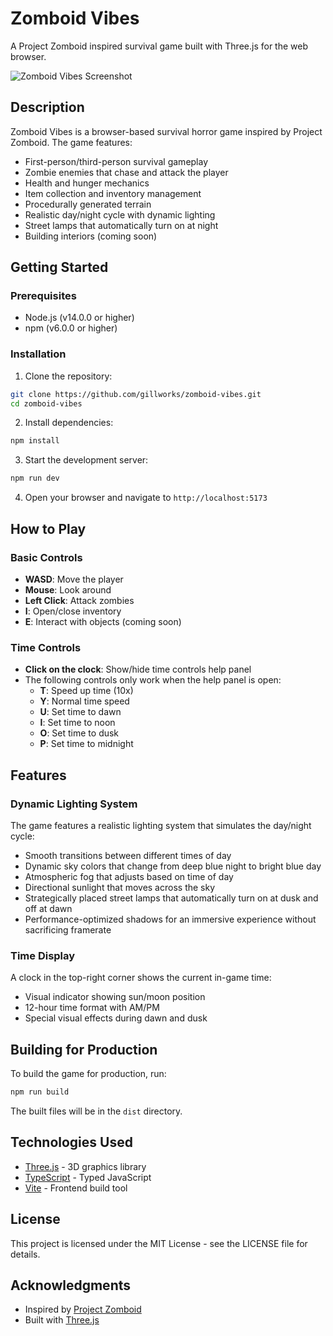 # Zomboid Vibes

A Project Zomboid inspired survival game built with Three.js for the web browser.

![Zomboid Vibes Screenshot](screenshot.png)

## Description

Zomboid Vibes is a browser-based survival horror game inspired by Project Zomboid. The game features:

- First-person/third-person survival gameplay
- Zombie enemies that chase and attack the player
- Health and hunger mechanics
- Item collection and inventory management
- Procedurally generated terrain
- Realistic day/night cycle with dynamic lighting
- Street lamps that automatically turn on at night
- Building interiors (coming soon)

## Getting Started

### Prerequisites

- Node.js (v14.0.0 or higher)
- npm (v6.0.0 or higher)

### Installation

1. Clone the repository:

```bash
git clone https://github.com/gillworks/zomboid-vibes.git
cd zomboid-vibes
```

2. Install dependencies:

```bash
npm install
```

3. Start the development server:

```bash
npm run dev
```

4. Open your browser and navigate to `http://localhost:5173`

## How to Play

### Basic Controls

- **WASD**: Move the player
- **Mouse**: Look around
- **Left Click**: Attack zombies
- **I**: Open/close inventory
- **E**: Interact with objects (coming soon)

### Time Controls

- **Click on the clock**: Show/hide time controls help panel
- The following controls only work when the help panel is open:
  - **T**: Speed up time (10x)
  - **Y**: Normal time speed
  - **U**: Set time to dawn
  - **I**: Set time to noon
  - **O**: Set time to dusk
  - **P**: Set time to midnight

## Features

### Dynamic Lighting System

The game features a realistic lighting system that simulates the day/night cycle:

- Smooth transitions between different times of day
- Dynamic sky colors that change from deep blue night to bright blue day
- Atmospheric fog that adjusts based on time of day
- Directional sunlight that moves across the sky
- Strategically placed street lamps that automatically turn on at dusk and off at dawn
- Performance-optimized shadows for an immersive experience without sacrificing framerate

### Time Display

A clock in the top-right corner shows the current in-game time:

- Visual indicator showing sun/moon position
- 12-hour time format with AM/PM
- Special visual effects during dawn and dusk

## Building for Production

To build the game for production, run:

```bash
npm run build
```

The built files will be in the `dist` directory.

## Technologies Used

- [Three.js](https://threejs.org/) - 3D graphics library
- [TypeScript](https://www.typescriptlang.org/) - Typed JavaScript
- [Vite](https://vitejs.dev/) - Frontend build tool

## License

This project is licensed under the MIT License - see the LICENSE file for details.

## Acknowledgments

- Inspired by [Project Zomboid](https://projectzomboid.com/)
- Built with [Three.js](https://threejs.org/)
